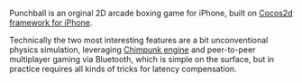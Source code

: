 Punchball is an orginal 2D arcade boxing game for iPhone, built on [Cocos2d framework for iPhone](http://www.cocos2d-iphone.org).

Technically the two most interesting features are a bit unconventional physics simulation, leveraging [Chimpunk engine](http://code.google.com/p/chipmunk-physics/) and peer-to-peer multiplayer gaming via Bluetooth, which is simple on the surface, but in practice requires all kinds of tricks for latency compensation.     
